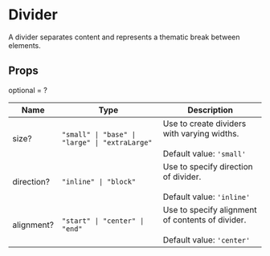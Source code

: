 # Divider

A divider separates content and represents a thematic break between elements.

## Props

optional = ?

| Name       | Type                                                                  | Description                                                                                      |
| ---------- | --------------------------------------------------------------------- | ------------------------------------------------------------------------------------------------ |
| size?      | <code>"small" &#124; "base" &#124; "large" &#124; "extraLarge"</code> | Use to create dividers with varying widths.<br /><br />Default value: <code>'small'</code>       |
| direction? | <code>"inline" &#124; "block"</code>                                  | Use to specify direction of divider.<br /><br />Default value: <code>'inline'</code>             |
| alignment? | <code>"start" &#124; "center" &#124; "end"</code>                     | Use to specify alignment of contents of divider.<br /><br />Default value: <code>'center'</code> |
